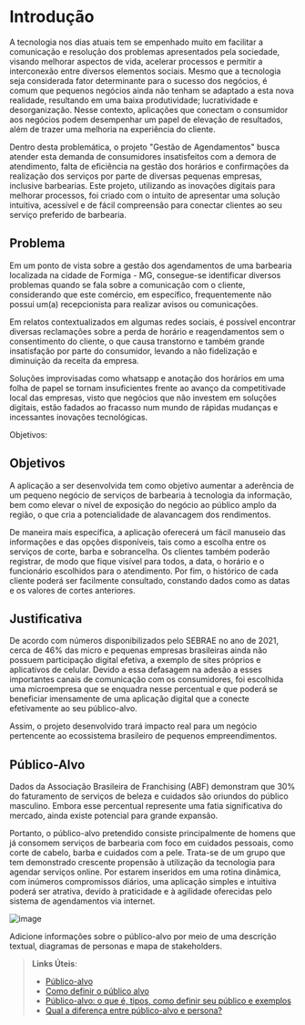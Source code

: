 # Introdução
A tecnologia nos dias atuais tem se empenhado muito em facilitar a comunicação e resolução dos problemas apresentados pela sociedade, visando melhorar aspectos de vida, acelerar processos e permitir a interconexão entre diversos elementos sociais. Mesmo que a tecnologia seja considerada fator determinante para o sucesso dos negócios, é comum que pequenos negócios ainda não tenham se adaptado a esta nova realidade, resultando em uma baixa produtividade; lucratividade e desorganização. Nesse contexto, aplicações que conectam o consumidor aos negócios podem desempenhar um papel de elevação de resultados, além de trazer uma melhoria na experiência do cliente.

Dentro desta problemática, o projeto "Gestão de Agendamentos" busca atender esta demanda de consumidores insatisfeitos com a demora de atendimento, falta de eficiência na gestão dos horários e confirmações da realização dos serviços por parte de diversas pequenas empresas, inclusive barbearias. Este projeto, utilizando as inovações digitais para melhorar processos, foi criado com o intuito de apresentar uma solução intuitiva, acessível e de fácil compreensão para conectar clientes ao seu serviço preferido de barbearia.

## Problema
Em um ponto de vista sobre a gestão dos agendamentos de uma barbearia localizada na cidade de Formiga - MG, consegue-se identificar diversos problemas quando se fala sobre a comunicação com o cliente, considerando que este comércio, em específico, frequentemente não possui um(a) recepcionista para realizar avisos ou comunicações.

Em relatos contextualizados em algumas redes sociais, é possível encontrar diversas reclamações sobre a perda de horário e reagendamentos sem o consentimento do cliente, o que causa transtorno e também grande insatisfação por parte do consumidor, levando a não fidelização e diminuição da receita da empresa.

Soluções improvisadas como whatsapp e anotação dos horários em uma folha de papel se tornam insuficientes frente ao avanço da competitivade local das empresas, visto que negócios que não investem em soluções digitais, estão fadados ao fracasso num mundo de rápidas mudanças e incessantes inovações tecnológicas.

Objetivos:

## Objetivos

A aplicação a ser desenvolvida tem como objetivo aumentar a aderência de um pequeno negócio de serviços de barbearia à tecnologia da informação, bem como elevar o nível de exposição do negócio ao público amplo da região, o que cria a potencialidade de alavancagem dos rendimentos. 

De maneira mais específica, a aplicação oferecerá um fácil manuseio das informações e das opções disponíveis, tais como a escolha entre os serviços de corte, barba e sobrancelha. Os clientes também poderão registrar, de modo que fique visível para todos, a data, o horário e o funcionário escolhidos para o atendimento. Por fim, o histórico de cada cliente poderá ser facilmente consultado, constando dados como as datas e os valores de cortes anteriores.

## Justificativa

De acordo com números disponibilizados pelo SEBRAE no ano de 2021, cerca de 46% das micro e pequenas empresas brasileiras ainda não possuem participação digital efetiva, a exemplo de sites próprios e aplicativos de celular. Devido a essa defasagem na adesão a esses importantes canais de comunicação com os consumidores, foi escolhida uma microempresa que se enquadra nesse percentual e que poderá se beneficiar imensamente de uma aplicação digital que a conecte efetivamente ao seu público-alvo.

Assim, o projeto desenvolvido trará impacto real para um negócio pertencente ao ecossistema brasileiro de pequenos empreendimentos.


## Público-Alvo

Dados da Associação Brasileira de Franchising (ABF) demonstram que 30% do faturamento de serviços de beleza e cuidados são oriundos do público masculino. Embora esse percentual represente uma fatia significativa do mercado, ainda existe potencial para grande expansão.

Portanto, o público-alvo pretendido consiste principalmente de homens que já consomem serviços de barbearia com foco em cuidados pessoais, como corte de cabelo, barba e cuidados com a pele. Trata-se de um grupo que tem demonstrado crescente propensão à utilização da tecnologia para agendar serviços online. Por estarem inseridos em uma rotina dinâmica, com inúmeros compromissos diários, uma aplicação simples e intuitiva poderá ser atrativa, devido à praticidade e à agilidade oferecidas pelo sistema de agendamentos via internet.


![image](https://github.com/user-attachments/assets/d2c63d48-aea5-45f3-aa99-b2bfc4ab2b1a)

Adicione informações sobre o público-alvo por meio de uma descrição textual, diagramas de personas e mapa de stakeholders.

> **Links Úteis**:
> - [Público-alvo](https://blog.hotmart.com/pt-br/publico-alvo/)
> - [Como definir o público alvo](https://exame.com/pme/5-dicas-essenciais-para-definir-o-publico-alvo-do-seu-negocio/)
> - [Público-alvo: o que é, tipos, como definir seu público e exemplos](https://klickpages.com.br/blog/publico-alvo-o-que-e/)
> - [Qual a diferença entre público-alvo e persona?](https://rockcontent.com/blog/diferenca-publico-alvo-e-persona/)
